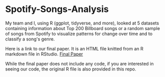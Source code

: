 # Spotify-Songs-Analysis
My team and I, using R (ggplot, tidyverse, and more), looked at 5 datasets containing information about Top 200 Billboard songs or a random sample of songs from Spotify to visualize patterns for change over time and to classify a song's genre.

Here is a link to our final paper. It is an HTML file knitted from an R markdown file in RStudio.
[Final Paper](https://rpubs.com/pmish0/1133518)

While the final paper does not include any code, if you are interested in seeing our code, the original R file is also provided in this repo.
